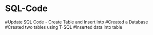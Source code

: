 # SQL-Code

#Update SQL Code - Create Table and Insert Into
#Created a Database
#Created two tables using T-SQL
#Inserted data into table
